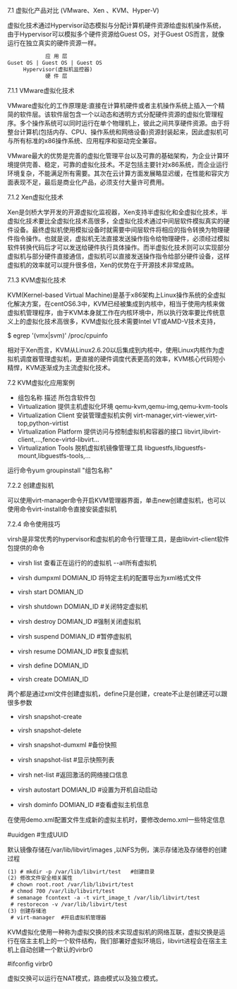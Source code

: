7.1 虚拟化产品对比 (VMware、Xen 、KVM、Hyper-V)

虚拟化技术通过Hypervisor动态模拟与分配计算机硬件资源给虚拟机操作系统，由于Hypervisor可以模拟多个硬件资源给Guest OS，对于Guest OS而言，就像运行在独立真实的硬件资源一样。
```txt
            应 用 层
Guset OS | Guest OS | Guest OS
     Hypervisor(虚拟机监控器)
            硬 件 层
```
7.1.1 VMware虚拟化技术

VMware虚拟化的工作原理是:直接在计算机硬件或者主机操作系统上插入一个精简的软件层。该软件层包含一个以动态和透明方式分配硬件资源的虚拟化管理程序。多个操作系统可以同时运行在单个物理机上，彼此之间共享硬件资源。由于将整台计算机(包括内存、CPU、操作系统和网络设备)资源封装起来，因此虚拟机可与所有标准的x86操作系统、应用程序和驱动完全兼容。

VMware最大的优势是完善的虚拟化管理平台以及可靠的基础架构，为企业计算环境提供完善、稳定，可靠的虚拟化技术。不足包括主要针对x86系统，而企业运行环境复杂，不能满足所有需要。其次在云计算方面发展略显迟缓，在性能和容灾方面表现不足，最后是商业化产品，必须支付大量许可费用。

7.1.2 Xen虚拟化技术

Xen是剑桥大学开发的开源虚拟化监视器，Xen支持半虚拟化和全虚拟化技术，半虚拟化技术要比全虚拟化技术高很多，全虚拟化技术通过中间层软件模拟真实的硬件设备。最终虚拟机使用模拟设备时就需要中间层软件将相应的指令转换为物理硬件指令操作。也就是说，虚拟机无法直接发送操作指令给物理硬件，必须经过模拟软件转换代码后才可以发送给硬件执行具体操作。而半虚拟化技术则可以实现部分虚拟机与部分硬件直接通信，虚拟机可以直接发送操作指令给部分硬件设备，这样虚拟机的效率就可以提升很多倍，Xen的优势在于开源技术非常成熟。

7.1.3 KVM虚拟化技术

KVM(Kernel-based Virtual Machine)是基于x86架构上Linux操作系统的全虚拟化解决方案，在centOS6.3中，KVM已经被集成到内核中，相当于使用内核来做虚拟机管理程序，由于KVM本身就工作在内核环境中，所以执行效率要比传统意义上的虚拟化技术高很多，KVM虚拟化技术需要Intel VT或AMD-V技术支持，

$ egrep '(vmx|svm)' /proc/cpuinfo

相对于Xen而言，KVM从Linux2.6.20以后集成到内核中，使用Linux内核作为虚拟机调度器管理虚拟机，更直接的硬件调度代表更高的效率，KVM核心代码短小精悍，KVM逐渐成为主流虚拟化技术。

7.2 KVM虚拟化应用案例

* 组包名称                  描述                         所包含软件包
* Virtualization           提供主机虚拟化环境             qemu-kvm,qemu-img,qemu-kvm-tools
* Virtualization Client    安装管理虚拟机实例             virt-manager,virt-viewer,virt-top,python-virtist
* Virtualization Platform  提供访问与控制虚拟机和容器的接口 libvirt,libvirt-client,...,fence-virtd-libvirt...
* Virtualization Tools     脱机虚拟机镜像管理工具          libguestfs,libguestfs-mount,libguestfs-tools,...

运行命令yum groupinstall "组包名称"

7.2.2 创建虚拟机

可以使用virt-manager命令开启KVM管理器界面，单击new创建虚拟机，也可以使用命令virt-install命令直接安装虚拟机

7.2.4 命令使用技巧

virsh是非常优秀的hypervisor和虚拟机的命令行管理工具，是由libvirt-client软件包提供的命令

- virsh list              查看正在运行的的虚拟机 --all所有虚拟机
- virsh dumpxml DOMIAN_ID 将特定主机的配置导出为xml格式文件

- virsh start    DOMIAN_ID
- virsh shutdown DOMIAN_ID   #关闭特定虚拟机
- virsh destroy  DOMIAN_ID   #强制关闭虚拟机

- virsh suspend DOMIAN_ID    #暂停虚拟机
- virsh resume  DOMIAN_ID    #恢复虚拟机

- virsh define  DOMIAN_ID
- virsh create  DOMIAN_ID

两个都是通过xml文件创建虚拟机，define只是创建，create不止是创建还可以跟很多参数

- virsh snapshot-create
- virsh snapshot-delete
- virsh snapshot-dumxml    #备份快照
- virsh snapshot-list      #显示快照列表

- virsh net-list           #返回激活的网络接口信息

- virsh autostart DOMIAN_ID #设置为开机自动启动
- virsh dominfo DOMIAN_ID   #查看虚拟主机信息

在使用demo.xml配置文件生成新的虚拟主机时，要修改demo.xml一些特定信息

#uuidgen  #生成UUID

默认镜像存储在/var/lib/libvirt/images ,以NFS为例，演示存储池及存储卷的创建过程
```txt
(1) # mkdir -p /var/lib/libvirt/test   #创建目录
(2) 修改文件安全相关属性
 # chown root.root /var/lib/libvirt/test 
 # chmod 700 /var/lib/libvirt/test
 # semanage fcontext -a -t virt_image_t /var/lib/libvirt/test
 # restorecon -v /var/lib/libvirt/test
(3) 创建存储池
 # virt-manager  #开启虚拟机管理器
```
KVM虚拟化使用一种称为虚拟交换的技术实现虚拟机的网络互联，虚拟交换是运行在宿主主机上的一个软件结构，我们部署好虚拟环境后，libvirt进程会在宿主主机上自动创建一个默认的virbr0

#ifconfig virbr0

虚拟交换可以运行在NAT模式，路由模式以及独立模式。

